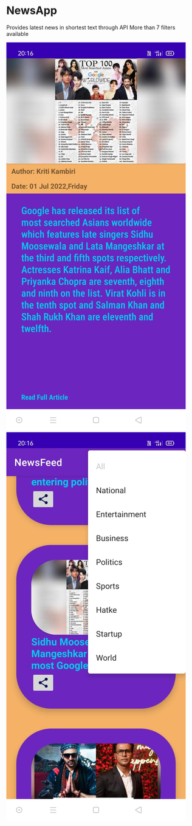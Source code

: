 # NewsApp
Provides latest news in shortest text through API
More than 7 filters available

![NewsDisplay](https://github.com/MahirAgrawal/NewsApp/blob/master/sample-images/NewsApp_1.jpeg)
![NewsFilter](https://github.com/MahirAgrawal/NewsApp/blob/master/sample-images/NewsApp_2.jpeg)
